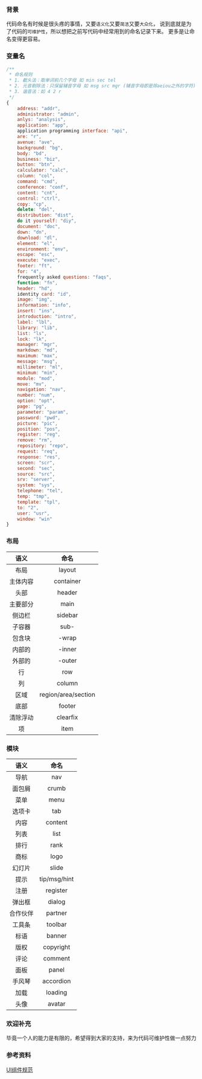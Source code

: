 ### 背景
代码命名有时候是很头疼的事情，又要`语义化`又要`简洁`又要`大众化`，
说到底就是为了代码的`可维护性`，所以想把之前写代码中经常用到的命名记录下来。
更多是让命名变得更容易。

### 变量名

```javascript
/**
 * 命名规则
 * 1. 截头法：取单词前几个字母 如 min sec tel
 * 2. 元音剔除法：只保留辅音字母 如 msg src mgr (辅音字母即是除aeiou之外的字符)
 * 3. 谐音法：如 4 2 r
 */
{
	address: "addr",
	administrator: "admin",
	anlys: "analysis",
	application: "app",
	application programming interface: "api",
	are: "r",
	avenue: "ave",
	background: "bg",
	body: "bd",
	business: "biz",
	button: "btn",
	calculator: "calc",
	column: "col",
	command: "cmd",
	conference: "conf",
	content: "cnt",
	control: "ctrl",
	copy: "cp",
	delete: "del",
	distribution: "dist",
	do it yourself: "diy",
	document: "doc",
	down: "dn",
	download: "dl",
	element: "el",
	environment: "env",
	escape: "esc",
	execute: "exec",
	footer: "ft",
	for: "4",
	frequently asked questions: "faqs",
	function: "fn",
	header: "hd",
	identity card: "id",
	image: "img",
	information: "info",
	insert: "ins",
	introduction: "intro",
	label: "lbl",
	library: "lib",
	list: "ls",
	lock: "lk",
	manager: "mgr",
	markdown: "md",
	maximum: "max",
	message: "msg",
	millimeter: "ml",
	minimum: "min",
	module: "mod",
	move: "mv",
	navigation: "nav",
	number: "num",
	option: "opt",
	page: "pg",
	parameter: "param",
	password: "pwd",
	picture: "pic",
	position: "pos",
	register: "reg",
	remove: "rm",
	repository: "repo",
	request: "req",
	response: "res",
	screen: "scr",
	second: "sec",
	source: "src",
	srv: "server",
	system: "sys",
	telephone: "tel",
	temp: "tmp",
	template: "tpl",
	to: "2",
	user: "usr",
	window: "win"
}
```

### 布局

| 语义 | 命名 |
| :--: | :--: |
|布局|layout|
|主体内容|container|
|头部|header|
|主要部分|main|
|侧边栏|sidebar|
|子容器|sub-|
|包含块|-wrap|
|内部的|-inner|
|外部的|-outer|
|行|row|
|列|column|
|区域|region/area/section|
|底部|footer|
|清除浮动|clearfix|
|项|item|


### 模块

| 语义 | 命名 |
| :--: | :--: |
|导航|nav|
|面包屑|crumb|
|菜单|menu|
|选项卡|tab|
|内容|content|
|列表|list|
|排行|rank|
|商标|logo|
|幻灯片|slide|
|提示|tip/msg/hint|
|注册|register|
|弹出框|dialog|
|合作伙伴|partner|
|工具条|toolbar|
|标语|banner|
|版权|copyright|
|评论|comment|
|面板|panel|
|手风琴|accordion|
|加载|loading|
|头像|avatar|



### 欢迎补充
毕竟一个人的能力是有限的，希望得到大家的支持，来为代码可维护性做一点努力


### 参考资料
[UI组件规范](http://huixisheng.github.io/fed/docs/ui-coding-style.html)
